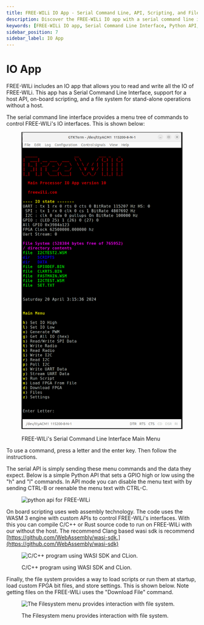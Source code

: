 ```yaml
---
title: FREE-WILi IO App - Serial Command Line, API, Scripting, and File System
description: Discover the FREE-WILi IO app with a serial command line interface, host API support, on-board scripting with WASM, and a file system for standalone operations. Learn to control and script FREE-WILi's IO.
keywords: [FREE-WILi IO app, Serial Command Line Interface, Python API, WASM scripting, File System, GPIO control, FREE-WILi scripting, web assembly, Clang wasi sdk, FREE-WILi file management]
sidebar_position: 7
sidebar_label: IO App
---
```


# IO App

FREE-WILi includes an IO app that allows you to read and write all the IO of FREE-WILi. This app has a Serial Command Line Interface, support for a host API,  on-board scripting, and a file system for stand-alone operations without a host.

The serial command line interface provides a menu tree of commands to control FREE-WILi's IO interfaces. This is shown below:

<div class="text--center">

<figure>

![FREE-WILi's Serial Command Line Interface Main Menu](../assets/cmd.png "FREE-WILi's Serial Command Line Interface Main Menu")
<figcaption>FREE-WILi's Serial Command Line Interface Main Menu</figcaption>
</figure>
</div>

To use a command, press a letter and the enter key. Then follow the instructions.

The serial API is simply sending these menu commands and the data they expect. Below is a simple Python API that sets a GPIO high or low using the "h" and "l" commands. In API mode you can disable the menu text with by sending CTRL-B or reenable the menu text with CTRL-C.

<div class="text--center">

<figure>

![python api for FREE-WILi](../assets/code.png "python api for FREE-WILi")
<figcaption></figcaption>
</figure>
</div>

On board scripting uses web assembly technology.  The code uses the WASM 3 engine with custom APIs to control FREE-WILi's interfaces. With this you can compile C/C++ or Rust source code to run on FREE-WILi with our without the host.  The recommend Clang based wasi sdk is recommend [https://github.com/WebAssembly/wasi-sdk.](https://github.com/WebAssembly/wasi-sdk)

<div class="text--center">

<figure>

![C/C++ program using WASI SDK and CLion.](../assets/WASI-SDK-CLion.jpg "C/C++ program using WASI SDK and CLion.")
<figcaption>C/C++ program using WASI SDK and CLion.</figcaption>
</figure>
</div>

Finally, the file system provides a way to load scripts or run them at startup, load custom FPGA bit files, and store settings. This is shown below. Note getting files on the FREE-WILi uses the "Download File" command.

<div class="text--center">

<figure>

![The Filesystem menu provides interaction with file system.](../assets/Filesystem.png "The Filesystem menu provides interaction with file system.")
<figcaption>The Filesystem menu provides interaction with file system.</figcaption>
</figure>
</div>

